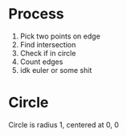 # Process

1. Pick two points on edge
2. Find intersection
3. Check if in circle
4. Count edges
5. idk euler or some shit

# Circle

Circle is radius 1, centered at 0, 0